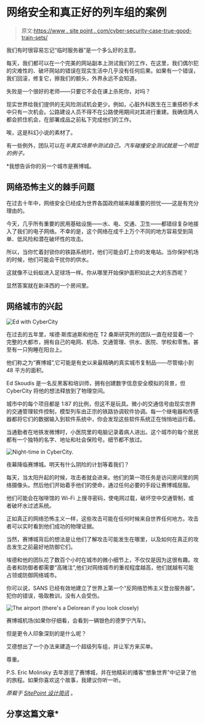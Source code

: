 # 网络安全和真正好的列车组的案例

> 原文:[https://www . site point . com/cyber-security-case-true-good-train-sets/](https://www.sitepoint.com/cyber-security-case-really-good-train-sets/)

我们有时很容易忘记“临时服务器”是一个多么好的主意。

每天，我们都可以在一个完美的网站副本上测试我们的工作，在这里，我们偶尔犯的灾难性的、破坏网站的错误在现实生活中几乎没有任何后果。如果有一个错误，我们回滚，修复它，擦我们的额头，外界永远不会知道。

失败是一个很好的老师——只要它不会在课上杀死你，对吗？

现实世界给我们提供的无风险测试机会更少。例如，心脏外科医生在三重搭桥手术中只有一次机会。公路建设人员不得不在公路使用期间对其进行重建。我确信两人都会抓住机会，在部署成品之前私下完成他们的工作。

唉，这是科幻小说的素材了。

有一些例外，团队可以在*半真实场景中测试自己。汽车碰撞安全测试就是一个明显的例子。*

 *我想告诉你的另一个城市是赛博城。

## 网络恐怖主义的棘手问题

在过去十年中，网络安全已经成为世界各国政府越来越重要的担忧——这是有充分理由的。

今天，几乎所有重要的民用基础设施——水、电、交通、卫生——都错综复杂地接入了我们的电子网络。不幸的是，这个网络在成千上万个不同的地方容易受到简单、低风险和潜在破坏性的攻击。

所以，当你忙着封锁你的铁路系统时，他们可能会盯上你的发电站。当你保护机场的时候，他们可能会干扰你的供水。

这就像不让蚂蚁进入足球场一样。你从哪里开始保护面积如此之大的东西呢？

显然答案就在新泽西的一个房间里。

## 网络城市的兴起

![Ed with CyberCity](../Images/b566d4c6a9ffeaa4f95048474c3be114.png)

在过去的五年里，埃德·斯库迪斯和他在 T2 桑斯研究所的团队一直在经营着一个完整的大都市，拥有自己的电网、机场、交通管理、供水、医院、学校和零售。甚至有一只狗睡在阳台上。

他们称之为“赛博城”,它可能是有史以来最精确的真实城市复制品——尽管缩小到 48 平方的面积。

Ed Skoudis 是一名反黑客和培训师，拥有创建数字信息安全模拟的背景，但 CyberCity 将他的想法释放到了物理空间。

城市中的每个项目都是 1:87 的比例，但这不是玩具。微小的交通信号由现实世界的交通管理软件控制，模型列车由正宗的铁路协调软件协调。每一个继电器和传感器都将它们的数据输入到软件系统中，你会发现这些软件系统正在悄悄地运行着。

当通勤者在地铁发微博时，小医院里的电脑记录着病人进出。这个城市的每个居民都有一个独特的名字、地址和社会保险号。细节都不放过。

![Night-time in CyberCity.](../Images/f649bc107875aa555b9e32c76853c52f.png)

夜幕降临赛博城。明天有什么阴险的计划等着我们？

每天，当太阳升起的时候，攻击者就会进来。他们的第一项任务是访问房间里的网络摄像头。然后他们开始着手他们的使命，通过任何必要的手段让赛博城屈服。

他们可能会在咖啡馆的 Wi-Fi 上搜寻密码，使电网过载，破坏空中交通管制，或者破坏水过滤系统。

正如真正的网络恐怖主义一样，这些攻击可能在任何时候来自世界任何地方。攻击者可以实时看到他们成功的物理证据。

当然，赛博城背后的想法是让他们了解攻击可能发生在哪里，以及如何在真正的攻击发生之前最好地防御它们。

埃德和他的团队花了数百个小时在城市的微小细节上，不仅仅是因为这很有趣。攻击者和防御者都需要“高赌注”,他们对网络城市的重视程度越高，他们就越有可能占领或防御网络城市。

你可以说，SANS 已经有效地建立了世界上第一个“反网络恐怖主义登台服务器”。犯你的错误，吸取教训，没有人会受伤。

![The airport (there's a Delorean if you look closely)](../Images/2ed7a0ada2279e9ef30c3f21ba630666.png)

赛博城机场(如果你仔细看，会看到一辆银色的德罗宁汽车)。

但是更令人印象深刻的是什么呢？

艾德想出了一个办法来建造一个超级列车组，并让军方来买单。

尊重。

P.S. Eric Molinsky 去年游览了赛博城，并在他精彩的播客“想象世界”中记录了他的旅程。如果你喜欢这个故事，我建议你听一听。

*原载于 [SitePoint 设计简讯](https://www.sitepoint.com/newsletter/)* 。

## 分享这篇文章*